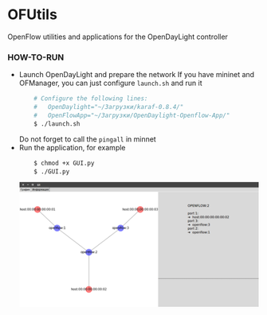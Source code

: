 # OFUtils

OpenFlow utilities and applications for the OpenDayLight controller

### HOW-TO-RUN
 - Launch OpenDayLight and prepare the network 
    If you have mininet and OFManager, you can just configure ``launch.sh`` and run it
    ```sh
        # Configure the following lines:
        #   OpenDaylight="~/Загрузки/karaf-0.8.4/"
        #   OpenFlowApp="~/Загрузки/OpenDaylight-Openflow-App/"
        $ ./launch.sh
    ```
   Do not forget to call the ``pingall`` in minnet
 - Run the application, for example
    ```bash
        $ chmod +x GUI.py
        $ ./GUI.py
    ```
    ![Пример](https://github.com/ZhekehZ/OFUtils/blob/master/ex.png)
